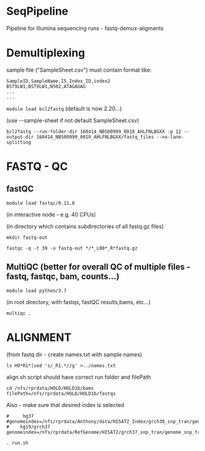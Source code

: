 # SeqPipeline
Pipeline for Illumina sequencing runs - fastq-demux-aligments

# Demultiplexing
sample file ("SampleSheet.csv") must contain format like:

```
SampleID,SampleName,I5_Index_ID,index2
BST9LW1,BST9LW1,N502,ATAGAGAG
...
...
```

`module load bcl2fastq`  (default is now 2.20...)

(use --sample-sheet if not default SampleSheet.csv)

`bcl2fastq --run-folder-dir 160414_NB500999_0010_AHLFNLBGXX -p 12 --output-dir 160414_NB500999_0010_AHLFNLBGXX/fastq_files --no-lane-splitting`




# FASTQ - QC
## fastQC
`module load fastqc/0.11.8`

(in interactive node - e.g. 40 CPUs)

(in directory which contains subdirectories of all fastq.gz files)

`mkdir fastq-out`

`fastqc -q -t 39 -o fastq-out */*_L00*_R*fastq.gz`

## MultiQC  (better for overall QC of multiple files - fastq, fastqc, bam, counts...)
`module load python/3.7`

(in root directory, with fastqs, fastQC results,bams, etc...)

`multiqc .`

# ALIGNMENT
(from fastq dir - create names.txt with sample names)

 `ls HO*R1*|sed 's/_R1.*//g' >../names.txt`
 
 align.sh script should have correct run folder and filePath
 ```#Update these if copied from another directory
cd /nfs/rprdata/HOLD/HOLD1b/bams
filePath=/nfs/rprdata/HOLD/HOLD1b/fastqs
```

Also - make sure that desired index is selected
```
#     hg37
#genomeindex=/nfs/rprdata/Anthony/data/HISAT2_Index/grch38_snp_tran/genome_snp_tran
#    hg19/grch37
genomeindex=/nfs/rprdata/RefGenome/HISAT2/grch37_snp_tran/genome_snp_tran
```

``` mkdir bams
. run.sh
```



